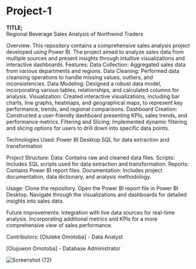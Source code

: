 # Project-1
**TITLE;**  <br>
Regional Beverage Sales Analysis of Northwind Traders

Overview: This repository contains a comprehensive sales analysis project developed using Power BI. The project aimed to analyze sales data from multiple sources and present insights through intuitive visualizations and interactive dashboards.
Features:
Data Collection: Aggregated sales data from various departments and regions.
Data Cleaning: Performed data cleansing operations to handle missing values, outliers, and inconsistencies.
Data Modeling: Designed a robust data model, incorporating various tables, relationships, and calculated columns for analysis.
Visualization: Created interactive visualizations, including bar charts, line graphs, heatmaps, and geographical maps, to represent key performance, trends, and regional comparisons.
Dashboard Creation: Constructed a user-friendly dashboard presenting KPIs, sales trends, and performance metrics.
Filtering and Slicing: Implemented dynamic filtering and slicing options for users to drill down into specific data points.

Technologies Used:
Power BI Desktop
SQL for data extraction and transformation

Project Structure:
Data: Contains raw and cleaned data files.
Scripts: Includes SQL scripts used for data extraction and transformation.
Reports: Contains Power BI report files.
Documentation: Includes project documentation, data dictionary, and analysis methodology.

Usage:
Clone the repository.
Open the Power BI report file in Power BI Desktop.
Navigate through the visualizations and dashboards for detailed insights into sales data.

Future Improvements:
Integration with live data sources for real-time analysis.
Incorporating additional metrics and KPIs for a more comprehensive view of sales performance.

Contributors:
[Oluleke Omotoba] - Data Analyst

[Olujuwon Omotoba] - Database Administrator

[](https://app.powerbi.com/groups/me/reports/48e33393-2f99-4efa-99e3-e19ecf5717ce?ctid=00615b0b-1757-4777-8ff7-0df6513fce55&pbi_source=linkShare
)
![Screenshot (72)](https://github.com/olulekeomotoba/Project-1/assets/149272576/cd9dac3f-c0d2-4301-93dd-57bfb249cb05)

